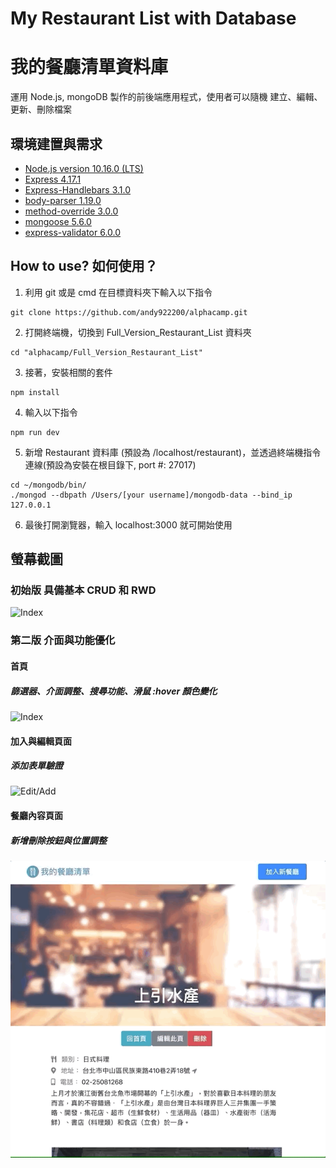 # My Restaurant List with Database 
# 我的餐廳清單資料庫
運用 Node.js, mongoDB 製作的前後端應用程式，使用者可以隨機 建立、編輯、更新、刪除檔案

## 環境建置與需求
* [Node.js version 10.16.0 (LTS)](https://nodejs.org/en/)
* [Express 4.17.1](https://www.npmjs.com/package/express)
* [Express-Handlebars 3.1.0](https://www.npmjs.com/package/handlebars)
* [body-parser 1.19.0](https://www.npmjs.com/package/body-parser)
* [method-override 3.0.0](https://www.npmjs.com/package/method-override)
* [mongoose 5.6.0](https://www.npmjs.com/package/mongoose)
* [express-validator 6.0.0](https://www.npmjs.com/package/express-validator)

## How to use? 如何使用？
1. 利用 git 或是 cmd 在目標資料夾下輸入以下指令
```
git clone https://github.com/andy922200/alphacamp.git
```
2. 打開終端機，切換到 Full_Version_Restaurant_List 資料夾
```
cd "alphacamp/Full_Version_Restaurant_List"
```
3. 接著，安裝相關的套件
```
npm install 
```
4. 輸入以下指令
```
npm run dev
```
5. 新增 Restaurant 資料庫 (預設為 /localhost/restaurant)，並透過終端機指令連線(預設為安裝在根目錄下, port #: 27017)
```
cd ~/mongodb/bin/ 
./mongod --dbpath /Users/[your username]/mongodb-data --bind_ip 127.0.0.1
```
6. 最後打開瀏覽器，輸入 localhost:3000 就可開始使用

## 螢幕截圖
### 初始版 具備基本 CRUD 和 RWD 
![Index](./public/img/Demo_Version1.gif "index")
### 第二版 介面與功能優化
#### 首頁 
##### 篩選器、介面調整、搜尋功能、滑鼠 :hover 顏色變化
![Index](./public/img/Demo_Version2-1.gif "index")
#### 加入與編輯頁面
##### 添加表單驗證
![Edit/Add](./public/img/Demo_Version2-2.gif "edit/add")
#### 餐廳內容頁面
##### 新增刪除按鈕與位置調整
![Detail](./public/img/Demo_Version2-3.gif "detail")